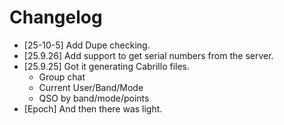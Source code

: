 # Changelog

- [25-10-5] Add Dupe checking.
- [25.9.26] Add support to get serial numbers from the server.
- [25.9.25] Got it generating Cabrillo files.
  - Group chat
  - Current User/Band/Mode
  - QSO by band/mode/points
- [Epoch] And then there was light.

